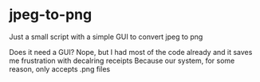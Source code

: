 # jpeg-to-png
Just a small script with a simple GUI to convert jpeg to png

Does it need a GUI? Nope, but I had most of the code already and it saves me frustration with decalring receipts
Because our system, for some reason, only accepts .png files
